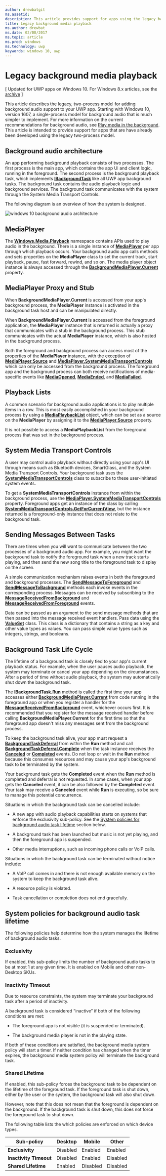 ---author: drewbatgitms.assetid: description: This article provides support for apps using the legacy background media model for playback and provides guidance for migrating to the new model.title: Legacy background media playbackms.author: drewbatms.date: 02/08/2017ms.topic: articlems.prod: windowsms.technology: uwpkeywords: windows 10, uwp---# Legacy background media playback\[ Updated for UWP apps on Windows 10. For Windows 8.x articles, see the [archive](http://go.microsoft.com/fwlink/p/?linkid=619132) \]This article describes the legacy, two-process model for adding background audio support to your UWP app. Starting with Windows 10, version 1607, a single-process model for background audio that is much simpler to implement. For more information on the current recommendations for background audio, see [Play media in the background](background-audio.md). This article is intended to provide support for apps that are have already been developed using the legacy two-process model.## Background audio architectureAn app performing background playback consists of two processes. The first process is the main app, which contains the app UI and client logic, running in the foreground. The second process is the background playback task, which implements [**IBackgroundTask**](https://msdn.microsoft.com/library/windows/apps/br224794) like all UWP app background tasks. The background task contains the audio playback logic and background services. The background task communicates with the system through the System Media Transport Controls.The following diagram is an overview of how the system is designed.![windows 10 background audio architecture](images/backround-audio-architecture-win10.png)## MediaPlayerThe [**Windows.Media.Playback**](https://msdn.microsoft.com/library/windows/apps/dn640562) namespace contains APIs used to play audio in the background. There is a single instance of [**MediaPlayer**](https://msdn.microsoft.com/library/windows/apps/dn652535) per app through which playback occurs. Your background audio app calls methods and sets properties on the **MediaPlayer** class to set the current track, start playback, pause, fast forward, rewind, and so on. The media player object instance is always accessed through the [**BackgroundMediaPlayer.Current**](https://msdn.microsoft.com/library/windows/apps/dn652528) property.## MediaPlayer Proxy and StubWhen **BackgroundMediaPlayer.Current** is accessed from your app's background process, the **MediaPlayer** instance is activated in the background task host and can be manipulated directly.When **BackgroundMediaPlayer.Current** is accessed from the foreground application, the **MediaPlayer** instance that is returned is actually a proxy that communicates with a stub in the background process. This stub communicates with the actual **MediaPlayer** instance, which is also hosted in the background process.Both the foreground and background process can access most of the properties of the **MediaPlayer** instance, with the exception of [**MediaPlayer.Source**](https://msdn.microsoft.com/library/windows/apps/dn987010) and [**MediaPlayer.SystemMediaTransportControls**](https://msdn.microsoft.com/library/windows/apps/dn926635) which can only be accessed from the background process. The foreground app and the background process can both receive notifications of media-specific events like [**MediaOpened**](https://msdn.microsoft.com/library/windows/apps/dn652609), [**MediaEnded**](https://msdn.microsoft.com/library/windows/apps/dn652603), and [**MediaFailed**](https://msdn.microsoft.com/library/windows/apps/dn652606).## Playback ListsA common scenario for background audio applications is to play multiple items in a row. This is most easily accomplished in your background process by using a [**MediaPlaybackList**](https://msdn.microsoft.com/library/windows/apps/dn930955) object, which can be set as a source on the **MediaPlayer** by assigning it to the [**MediaPlayer.Source**](https://msdn.microsoft.com/library/windows/apps/dn987010) property.It is not possible to access a **MediaPlaybackList** from the foreground process that was set in the background process.## System Media Transport ControlsA user may control audio playback without directly using your app's UI through means such as Bluetooth devices, SmartGlass, and the System Media Transport Controls. Your background task uses the [**SystemMediaTransportControls**](https://msdn.microsoft.com/library/windows/apps/dn278677) class to subscribe to these user-initiated system events.To get a **SystemMediaTransportControls** instance from within the background process, use the [**MediaPlayer.SystemMediaTransportControls**](https://msdn.microsoft.com/library/windows/apps/dn926635) property. Foreground apps get an instance of the class by calling [**SystemMediaTransportControls.GetForCurrentView**](https://msdn.microsoft.com/library/windows/apps/dn278708), but the instance returned is a foreground-only instance that does not relate to the background task.## Sending Messages Between TasksThere are times when you will want to communicate between the two processes of a background audio app. For example, you might want the background task to notify the foreground task when a new track starts playing, and then send the new song title to the foreground task to display on the screen.A simple communication mechanism raises events in both the foreground and background processes. The [**SendMessageToForeground**](https://msdn.microsoft.com/library/windows/apps/dn652533) and [**SendMessageToBackground**](https://msdn.microsoft.com/library/windows/apps/dn652532) methods each invoke events in the corresponding process. Messages can be received by subscribing to the [**MessageReceivedFromBackground**](https://msdn.microsoft.com/library/windows/apps/dn652530) and [**MessageReceivedFromForeground**](https://msdn.microsoft.com/library/windows/apps/dn652531) events.Data can be passed as an argument to the send message methods that are then passed into the message received event handlers. Pass data using the [**ValueSet**](https://msdn.microsoft.com/library/windows/apps/dn636131) class. This class is a dictionary that contains a string as a key and other value types as values. You can pass simple value types such as integers, strings, and booleans.## Background Task Life CycleThe lifetime of a background task is closely tied to your app's current playback status. For example, when the user pauses audio playback, the system may terminate or cancel your app depending on the circumstances. After a period of time without audio playback, the system may automatically shut down the background task.The [**IBackgroundTask.Run**](https://msdn.microsoft.com/library/windows/apps/br224811) method is called the first time your app accesses either [**BackgroundMediaPlayer.Current**](https://msdn.microsoft.com/library/windows/apps/dn652528) from code running in the foreground app or when you register a handler for the [**MessageReceivedFromBackground**](https://msdn.microsoft.com/library/windows/apps/dn652530) event, whichever occurs first. It is recommended that you register for the message received handler before calling **BackgroundMediaPlayer.Current** for the first time so that the foreground app doesn't miss any messages sent from the background process.To keep the background task alive, your app must request a [**BackgroundTaskDeferral**](https://msdn.microsoft.com/library/windows/apps/hh700499) from within the **Run** method and call [**BackgroundTaskDeferral.Complete**](https://msdn.microsoft.com/library/windows/apps/hh700504) when the task instance receives the [**Canceled**](https://msdn.microsoft.com/library/windows/apps/br224798) or [**Completed**](https://msdn.microsoft.com/library/windows/apps/br224788) events. Do not loop or wait in the **Run** method because this consumes resources and may cause your app's background task to be terminated by the system.Your background task gets the **Completed** event when the **Run** method is completed and deferral is not requested. In some cases, when your app gets the **Canceled** event, it can be also followed by the **Completed** event. Your task may receive a **Canceled** event while **Run** is executing, so be sure to manage this potential concurrence.Situations in which the background task can be cancelled include:-   A new app with audio playback capabilities starts on systems that enforce the exclusivity sub-policy. See the [System policies for background audio task lifetime](#system-policies-for-background-audio-task-lifetime) section below.-   A background task has been launched but music is not yet playing, and then the foreground app is suspended.-   Other media interruptions, such as incoming phone calls or VoIP calls.Situations in which the background task can be terminated without notice include:-   A VoIP call comes in and there is not enough available memory on the system to keep the background task alive.-   A resource policy is violated.-   Task cancellation or completion does not end gracefully.## System policies for background audio task lifetimeThe following policies help determine how the system manages the lifetime of background audio tasks.### ExclusivityIf enabled, this sub-policy limits the number of background audio tasks to be at most 1 at any given time. It is enabled on Mobile and other non-Desktop SKUs.### Inactivity TimeoutDue to resource constraints, the system may terminate your background task after a period of inactivity.A background task is considered “inactive” if both of the following conditions are met:-   The foreground app is not visible (it is suspended or terminated).-   The background media player is not in the playing state.If both of these conditions are satisfied, the background media system policy will start a timer. If neither condition has changed when the timer expires, the background media system policy will terminate the background task.### Shared LifetimeIf enabled, this sub-policy forces the background task to be dependent on the lifetime of the foreground task. If the foreground task is shut down, either by the user or the system, the background task will also shut down.However, note that this does not mean that the foreground is dependent on the background. If the background task is shut down, this does not force the foreground task to shut down.The following table lists the which policies are enforced on which device types.| Sub-policy             | Desktop  | Mobile   | Other    ||------------------------|----------|----------|----------|| **Exclusivity**        | Disabled | Enabled  | Enabled  || **Inactivity Timeout** | Disabled | Enabled  | Disabled || **Shared Lifetime**    | Enabled  | Disabled | Disabled |  